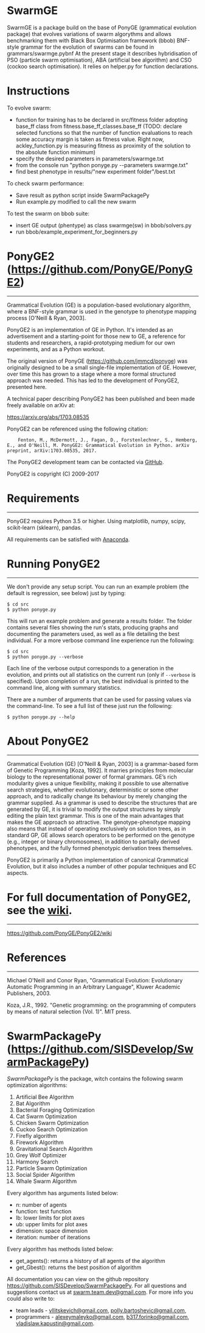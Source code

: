 # SwarmGE

SwarmGE is a package build on the base of PonyGE (grammatical evolution package) that evolves variations of swarm algorythms and allows benchmarking them with Black Box Optimisation framework (bbob)
BNF-style grammar for the evolution of swarms can be found in grammars/swarmge.pybnf 
At the present stage it describes hybridisation of PSO (particle swarm optimisation), ABA (artificial bee algorithm) and CSO (cockoo search optimisation). It relies on helper.py for function declarations.

# Instructions

To evolve swarm:
- function for training has to be declared in src/fitness folder adopting base_ff class from fitness.base_ff_classes.base_ff (TODO: declare selected functions so that the number of function evaluations to reach some accuracy margin is taken as fitness value. Right now, ackley_function.py is measuring fitness as proximity of the solution to the absolute function minimum)
- specify the desired parameters in parameters/swarmge.txt
- from the console run "python ponyge.py --parameters swarmge.txt"
- find best phenotype in results/"new experiment folder"/best.txt

To check swarm performance:
- Save result as python script inside SwarmPackagePy
- Run example.py modified to call the new swarm

To test the swarm on bbob suite:
- insert GE output (phentype) as class swarmge(sw) in bbob/solvers.py
- run bbob/example_experiment_for_beginners.py


# PonyGE2 (https://github.com/PonyGE/PonyGE2)
--------------

Grammatical Evolution (GE) is a population-based evolutionary algorithm, where a BNF-style grammar is used in the genotype to phenotype mapping process [O'Neill & Ryan, 2003].

PonyGE2 is an implementation of GE in Python. It's intended as an advertisement and a starting-point for those new to GE, a reference for students and researchers, a rapid-prototyping medium for our own experiments, and as a Python workout.

The original version of PonyGE (https://github.com/jmmcd/ponyge) was originally designed to be a small single-file implementation of GE. However, over time this has grown to a stage where a more formal structured approach was needed. This has led to the development of PonyGE2, presented here.

A technical paper describing PonyGE2 has been published and been made freely available on arXiv at:

https://arxiv.org/abs/1703.08535

PonyGE2 can be referenced using the following citation:

        Fenton, M., McDermott, J., Fagan, D., Forstenlechner, S., Hemberg, E., and O'Neill, M. PonyGE2: Grammatical Evolution in Python. arXiv preprint, arXiv:1703.08535, 2017.

The PonyGE2 development team can be contacted via [GitHub](https://github.com/jmmcd/PonyGE2/issues/new). 

PonyGE2 is copyright (C) 2009-2017


# Requirements
--------------

PonyGE2 requires Python 3.5 or higher.
Using matplotlib, numpy, scipy, scikit-learn (sklearn), pandas.

All requirements can be satisfied with [Anaconda](https://www.continuum.io/downloads).


# Running PonyGE2
-----------------

We don't provide any setup script. You can run an example problem (the default is regression, see below) just by typing:

    $ cd src
    $ python ponyge.py

This will run an example problem and generate a results folder. The folder contains several files showing the run's stats, producing graphs and documenting the parameters used, as well as a file detailing the best individual. For a more verbose command line experience run the following:

    $ cd src
    $ python ponyge.py --verbose

Each line of the verbose output corresponds to a generation in the evolution, and prints out all statistics on the current run (only if `--verbose` is specified). Upon completion of a run, the best individual is printed to the command line, along with summary statistics.

There are a number of arguments that can be used for passing values via the command-line. To see a full list of these just run the following:

    $ python ponyge.py --help


# About PonyGE2
---------------

Grammatical Evolution (GE) [O'Neill & Ryan, 2003] is a grammar-based form of Genetic Programming [Koza, 1992]. It marries principles from molecular biology to the representational power of formal grammars. GE’s rich modularity gives a unique flexibility, making it possible to use alternative search strategies, whether evolutionary, deterministic or some other approach, and to radically change its behaviour by merely changing the grammar supplied. As a grammar is used to describe the structures that are generated by GE, it is trivial to modify the output structures by simply editing the plain text grammar. This is one of the main advantages that makes the GE approach so attractive. The genotype-phenotype mapping also means that instead of operating exclusively on solution trees, as in standard GP, GE allows search operators to be performed on the genotype (e.g., integer or binary chromosomes), in addition to partially derived phenotypes, and the fully formed phenotypic derivation trees themselves.

PonyGE2 is primarily a Python implementation of canonical Grammatical Evolution, but it also includes a number of other popular techniques and EC aspects.

# For full documentation of PonyGE2, see the [wiki](https://github.com/PonyGE/PonyGE2/wiki).
---------------------------------------------------------------------------

https://github.com/PonyGE/PonyGE2/wiki

# References
------------

Michael O'Neill and Conor Ryan, "Grammatical Evolution: Evolutionary Automatic Programming in an Arbitrary Language", Kluwer Academic Publishers, 2003.

Koza, J.R., 1992. "Genetic programming: on the programming of computers by means of natural selection (Vol. 1)". MIT press.


# SwarmPackagePy (https://github.com/SISDevelop/SwarmPackagePy)
*SwarmPackagePy* is the package, witch contains the following swarm optimization algorithms:

1. Artificial Bee Algorithm
2. Bat Algorithm
3. Bacterial Foraging Optimization
4. Cat Swarm Optimization
5. Chicken Swarm Optimization
6. Cuckoo Search Optimization
7. Firefly algorithm
8. Firework Algorithm
9. Gravitational Search Algorithm
10. Grey Wolf Optimizer
11. Harmony Search
12. Particle Swarm Optimization
13. Social Spider Algorithm
14. Whale Swarm Algorithm

Every algorithm has arguments listed below:

* n: number of agents
* function: test function
* lb: lower limits for plot axes
* ub: upper limits for plot axes
* dimension: space dimension
* iteration: number of iterations

Every algorithm has methods listed below:

* get_agents(): returns a history of all agents of the algorithm
* get_Gbest(): returns the best position of algorithm

All documentation you can view on the github repository https://github.com/SISDevelop/SwarmPackagePy.
For all questions and suggestions contact us at swarm.team.dev@gmail.com. For more info you could also write to:

* team leads - vllitskevich@gmail.com, polly.bartoshevic@gmail.com,
* programmers - alexeymaleyko@gmail.com, b317.forinko@gmail.com, vladislaw.kapustin@gmail.com.

